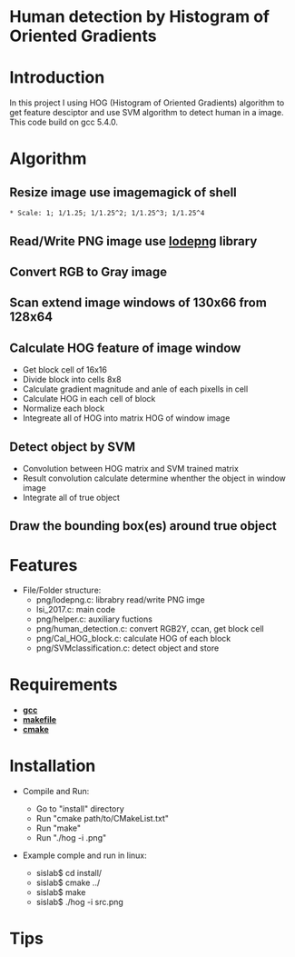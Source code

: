 <!---
/*******************************************************************************
// Project name   : LSI Design Contet
// File name      : REAME.md
// Created date   : Wed 22 Mar 2017
// Author         : Huy Hung Ho
// Last modified  : Wed 22 Mar 2017
// Desc           :
*******************************************************************************/
-->
Human detection by Histogram of Oriented Gradients
==================================================

# Introduction
In this project I using HOG (Histogram of Oriented Gradients) algorithm to
get feature desciptor and use SVM algorithm to detect human in a image. This
code build on gcc 5.4.0.


# Algorithm
## Resize image use imagemagick of shell
	* Scale: 1; 1/1.25; 1/1.25^2; 1/1.25^3; 1/1.25^4

## Read/Write PNG image use [lodepng](http://lodev.org/lodepng/) library

## Convert RGB to Gray image

## Scan extend image windows of 130x66 from 128x64

## Calculate HOG feature of image window
* Get block cell of 16x16
* Divide block into cells 8x8
* Calculate gradient magnitude and anle of each pixells in cell
* Calculate HOG in each cell of block
* Normalize each block
* Integreate all of HOG into matrix HOG of window image

## Detect object by SVM
* Convolution between HOG matrix and SVM trained matrix
* Result convolution calculate determine whenther the object in window image
* Integrate all of true object

## Draw the bounding box(es) around true object


# Features
* File/Folder structure:
	* png/lodepng.c:		librabry read/write PNG imge
	* lsi_2017.c:			main code
	* png/helper.c:			auxiliary fuctions
	* png/human_detection.c:	convert RGB2Y, ccan, get block cell
	* png/Cal_HOG_block.c:		calculate HOG of each block
	* png/SVMclassification.c:	detect object and store

# Requirements
* [**gcc**](https://gcc.gnu.org/)
* [**makefile**](https://www.gnu.org/software/make/manual/make.html)
* [**cmake**](https://cmake.org/)


# Installation
* Compile and Run:
	* Go to "install" directory
	* Run "cmake path/to/CMakeList.txt"
	* Run "make"
	* Run "./hog -i <file>.png"

* Example comple and run in linux:
	* sislab$ cd install/
	* sislab$ cmake ../
	* sislab$ make
	* sislab$ ./hog -i src.png


# Tips


